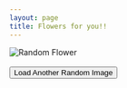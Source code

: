 ```yaml
---
layout: page
title: Flowers for you!!
---
```


<div id="image-container">
    <img id="random-image" alt="Random Flower" />
</div>
<br>
<button onclick="loadRandomImage()">Load Another Random Image</button>

<script>
// Array of image file names in the /img/flowers directory (filtering by file type)
const images = [
    {% for image in site.static_files %}
      {% if image.path contains '/img/flowers/' and (image.extname == '.png' or image.extname == '.jpg' or image.extname == '.jpeg' or image.extname == '.gif') %}
        "{{ image.path }}",
      {% endif %}
    {% endfor %}
];

// Function to select a random image and display it
function loadRandomImage() {
    const randomIndex = Math.floor(Math.random() * images.length);
    const randomImage = images[randomIndex];
    document.getElementById('random-image').src = randomImage;
}

// Load a random image on page load
loadRandomImage();
</script>